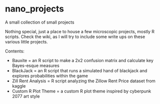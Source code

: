 # nano_projects
A small collection of small projects

Nothing special, just a place to house a few microscopic projects, mostly R scripts.  Check the wiki, as I will try to include some write ups on these various little projects.

Contents:
- Bauxite = an R script to make a 2x2 confusion matrix and calculate key Bayes-esque measures
- BlackJack = an R script that runs a simulated hand of blackjack and explores probabilities within the game
- Zill Rent Analysis = R script analyzing the Zillow Rent Price dataset from kaggle
- Custom R Plot Theme = a custom R plot theme inspired by cyberpunk 2077 art style
